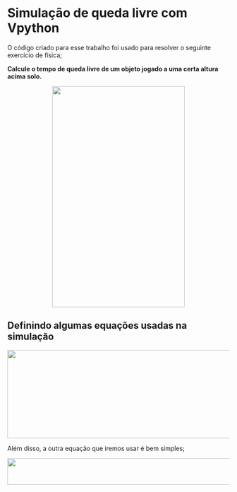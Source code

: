 # Simulação de queda livre com Vpython

O código criado para esse trabalho foi usado para resolver o seguinte exercício de física;

<b>Calcule o tempo de queda livre de um objeto jogado a uma certa altura acima solo.</b>

<p align="center">

<img src = "https://user-images.githubusercontent.com/93550626/164956987-b1424673-1baa-4486-bd32-09b6449a9e7b.jpg" width = 300 height = 500>   
  
<p>  
  
## Definindo algumas equações usadas na simulação
  
<p align="center">

<img src = "https://user-images.githubusercontent.com/93550626/164957815-2b51e9f9-b891-4cef-b97c-c8a08ef0766d.jpg" width = 900 height = 200>   

<p>   
  
Além disso, a outra equação que iremos usar é bem simples;
  
<p align="center">

<img src = "https://user-images.githubusercontent.com/93550626/164957844-84009044-91a9-48a8-9b4b-fac550ca325e.jpg" width = 1300 height = 60>   

<p>    
  

  
